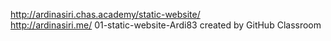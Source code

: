 http://ardinasiri.chas.academy/static-website/     
http://ardinasiri.me/
01-static-website-Ardi83 created by GitHub Classroom
